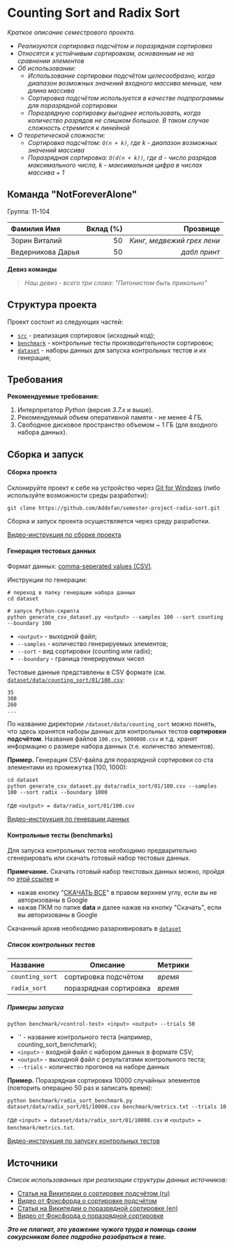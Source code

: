 # Counting Sort and Radix Sort

_Краткое описание семестрового проекта._

- _Реализуются сортировка подсчётом и поразрядная сортировка_
- _Относятся к устойчивым сортировкам, основанным не на сравнении элементов_
- _Об использовании:_
  - _Использование сортировки подсчётом целесообразно, когда диапазон возможных значений входного массива меньше, чем длина массива_
  - _Сортировка подсчётом используется в качестве подпрограммы для поразрядной сортировки_
  - _Поразрядную сортировку выгоднее использовать, когда количество разрядов не слишком большое. В таком случае сложность стремится к линейной_
- _О теоретической сложности:_
  - _Сортировка подсчётом: `O(n + k)`, где k - диапазон возможных значений массива_
  - _Поразрядная сортировка: `O(d(n + k))`, где d - число разрядов максимального числа, k - максимальная цифра в числах массива + 1_

## Команда "NotForeverAlone"

Группа: 11-104

| Фамилия Имя       | Вклад (%) |                            Прозвище |
|:------------------|----------:|------------------------------------:|
| Зорин Виталий     |        50 |          _Кинг, медвежий грех лени_ |
| Ведерникова Дарья |        50 |                        _дабл принт_ |

**Девиз команды**
> _Наш девиз - всего три слова: "Питонистом быть прикольно"_

## Структура проекта

Проект состоит из следующих частей:

- [`src`](src) - реализация сортировок (исходный код);
- [`benchmark`](benchmark) - контрольные тесты производительности сортировок;
- [`dataset`](dataset) - наборы данных для запуска контрольных тестов и их генерация;

## Требования

**Рекомендуемые требования:**

1. Интерпретатор _Python_ (версия _3.7.x_ и выше).
2. Рекомендуемый объем оперативной памяти - не менее 4 ГБ.
3. Свободное дисковое пространство объемом ~ 1 ГБ (для входного набора данных).

## Сборка и запуск

#### Сборка проекта

Склонируйте проект к себе на устройство через [Git for Windows](https://gitforwindows.org/) (либо используйте
возможности среды разработки):

```shell
git clone https://github.com/Addefan/semester-project-radix-sort.git
```

Сборка и запуск проекта осуществляется через среду разработки.

[Видео-инструкция по сборке проекта](https://youtu.be/7XaqeSFOsj8)

#### Генерация тестовых данных

Формат данных: [comma-seperated values (CSV)](https://en.wikipedia.org/wiki/Comma-separated_values).

Инструкции по генерации:
```shell
# переход в папку генерации набора данных
cd dataset

# запуск Python-скрипта
python generate_csv_dataset.py <output> --samples 100 --sort counting --boundary 100
```

- `<output>` - выходной файл;
- `--samples` - количество генерируемых элементов;
- `--sort` - вид сортировки (counting или radix);
- `--boundary` - граница генерируемых чисел

Тестовые данные представлены в CSV формате (см.
[`dataset/data/counting_sort/01/100.csv`](dataset/data/counting_sort/01/100.csv):

```csv
35
308
260
...
```

По названию директории `/dataset/data/counting_sort` можно понять, что здесь хранятся наборы данных для контрольных тестов **сортировки подсчётом**.
Названия файлов `100.csv`, `5000000.csv` и т.д. хранят информацию о размере набора данных (т.е. количество элементов). 

**Пример.** Генерация CSV-файла для поразрядной сортировки со ста элементами из промежутка [100, 1000):

```shell
cd dataset
python generate_csv_dataset.py data/radix_sort/01/100.csv --samples 100 --sort radix --boundary 1000
```

где `<output> = data/radix_sort/01/100.csv` 

[Видео-инструкция по генерации данных](https://youtu.be/3L2wnjQXXkQ)

#### Контрольные тесты (benchmarks)

Для запуска контрольных тестов необходимо предварительно сгенерировать или скачать готовый набор тестовых данных.

**Примечание.** Скачать готовый набор текстовых данных можно, пройдя по [этой ссылке](https://drive.google.com/drive/folders/1mc5At-0b5bDZb86dMEqzAwLI9ho0WTJs?usp=sharing) 
и 
- нажав кнопку "[СКАЧАТЬ ВСЕ]()" в правом верхнем углу, если вы не авторизованы в Google
- нажав ПКМ по папке **data** и далее нажав на кнопку "Скачать", если вы авторизованы в Google 

Скачанный архив необходимо разархивировать в [`dataset`](dataset)

##### Список контрольных тестов

| Название        | Описание               | Метрики |
|:----------------|------------------------|:--------|
| `counting_sort` | сортировка подсчётом   | _время_ |
| `radix_sort`    | поразрядная сортировка | _время_ |

##### Примеры запуска

```shell
python benchmark/<control-test> <input> <output> --trials 50
```

- `<control-test>' - название контрольного теста (например, counting_sort_benchmark);
- `<input>` - входной файл с набором данных в формате CSV;
- `<output>` - выходной файл с результатами контрольного теста;
- `--trials` - количество прогонов на наборе данных

**Пример.** Поразрядная сортировка 10000 случайных элементов (повторить операцию 50 раз и записать время):

```shell
python benchmark/radix_sort_benchmark.py dataset/data/radix_sort/01/10000.csv benchmark/metrics.txt --trials 10
``` 

где `<input> = dataset/data/radix_sort/01/10000.csv` и `<output> = benchmark/metrics.txt`.

[Видео-инструкция по запуску контрольных тестов](https://youtu.be/x930YbSH2qY)

## Источники

_Список использованных при реализации структуры данных источников:_

- [Статья на Википедии о сортировке подсчётом (ru)](https://ru.wikipedia.org/wiki/%D0%A1%D0%BE%D1%80%D1%82%D0%B8%D1%80%D0%BE%D0%B2%D0%BA%D0%B0_%D0%BF%D0%BE%D0%B4%D1%81%D1%87%D1%91%D1%82%D0%BE%D0%BC)
- [Видео от Фоксфорда о сортировке подсчётом](https://www.youtube.com/watch?v=bpxzxfUksjw)
- [Статья на Википедии о поразрядной сортировке (en)](https://en.wikipedia.org/wiki/Radix_sort)
- [Видео от Фоксфорда о поразрядной сортировке](https://www.youtube.com/watch?v=JFUpuzrHB6s)

_**Это не плагиат, это уважение чужого труда и помощь своим сокурсникам более подробно разобраться в теме.**_
